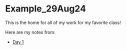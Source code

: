 # Example_29Aug24

This is the home for all of my work for my favorite class!

Here are my notes from:
* [Day 1](https://github.com/mbtoomey/Example_29Aug24/blob/main/Day1.md)
